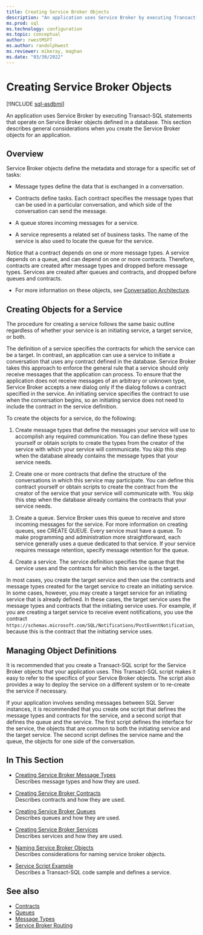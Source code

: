 ```yaml
---
title: Creating Service Broker Objects
description: "An application uses Service Broker by executing Transact-SQL statements that operate on Service Broker objects defined in a database."
ms.prod: sql
ms.technology: configuration
ms.topic: conceptual
author: rwestMSFT
ms.author: randolphwest
ms.reviewer: mikeray, maghan
ms.date: "03/30/2022"
---
```


# Creating Service Broker Objects

[!INCLUDE [sql-asdbmi](../../includes/applies-to-version/sql-asdbmi.md)]

An application uses Service Broker by executing Transact-SQL statements that operate on Service Broker objects defined in a database. This section describes general considerations when you create the Service Broker objects for an application.

## Overview

Service Broker objects define the metadata and storage for a specific set of tasks:

- Message types define the data that is exchanged in a conversation.

- Contracts define tasks. Each contract specifies the message types that can be used in a particular conversation, and which side of the conversation can send the message.

- A queue stores incoming messages for a service.

- A service represents a related set of business tasks. The name of the service is also used to locate the queue for the service.

Notice that a contract depends on one or more message types. A service depends on a queue, and can depend on one or more contracts. Therefore, contracts are created after message types and dropped before message types. Services are created after queues and contracts, and dropped before queues and contracts.

- For more information on these objects, see [Conversation Architecture](conversation-architecture.md).

## Creating Objects for a Service

The procedure for creating a service follows the same basic outline regardless of whether your service is an initiating service, a target service, or both.

The definition of a service specifies the contracts for which the service can be a target. In contrast, an application can use a service to initiate a conversation that uses any contract defined in the database. Service Broker takes this approach to enforce the general rule that a service should only receive messages that the application can process. To ensure that the application does not receive messages of an arbitrary or unknown type, Service Broker accepts a new dialog only if the dialog follows a contract specified in the service. An initiating service specifies the contract to use when the conversation begins, so an initiating service does not need to include the contract in the service definition.

To create the objects for a service, do the following:

1. Create message types that define the messages your service will use to accomplish any required communication. You can define these types yourself or obtain scripts to create the types from the creator of the service with which your service will communicate. You skip this step when the database already contains the message types that your service needs.

2. Create one or more contracts that define the structure of the conversations in which this service may participate. You can define this contract yourself or obtain scripts to create the contract from the creator of the service that your service will communicate with. You skip this step when the database already contains the contracts that your service needs.

3. Create a queue. Service Broker uses this queue to receive and store incoming messages for the service. For more information on creating queues, see CREATE QUEUE. Every service must have a queue. To make programming and administration more straightforward, each service generally uses a queue dedicated to that service. If your service requires message retention, specify message retention for the queue.

4. Create a service. The service definition specifies the queue that the service uses and the contracts for which this service is the target.

In most cases, you create the target service and then use the contracts and message types created for the target service to create an initiating service. In some cases, however, you may create a target service for an initiating service that is already defined. In these cases, the target service uses the message types and contracts that the initiating service uses. For example, if you are creating a target service to receive event notifications, you use the contract `https://schemas.microsoft.com/SQL/Notifications/PostEventNotification`, because this is the contract that the initiating service uses.

## Managing Object Definitions

It is recommended that you create a Transact-SQL script for the Service Broker objects that your application uses. This Transact-SQL script makes it easy to refer to the specifics of your Service Broker objects. The script also provides a way to deploy the service on a different system or to re-create the service if necessary.

If your application involves sending messages between SQL Server instances, it is recommended that you create one script that defines the message types and contracts for the service, and a second script that defines the queue and the service. The first script defines the interface for the service, the objects that are common to both the initiating service and the target service. The second script defines the service name and the queue, the objects for one side of the conversation.

## In This Section

- [Creating Service Broker Message Types](creating-service-broker-message-types.md)  
    Describes message types and how they are used.

- [Creating Service Broker Contracts](creating-service-broker-contracts.md)  
    Describes contracts and how they are used.

- [Creating Service Broker Queues](creating-service-broker-queues.md)  
    Describes queues and how they are used.

- [Creating Service Broker Services](creating-service-broker-services.md)  
    Describes services and how they are used.

- [Naming Service Broker Objects](naming-service-broker-objects.md)  
    Describes considerations for naming service broker objects.

- [Service Script Example](service-script-example.md)  
    Describes a Transact-SQL code sample and defines a service.

## See also

- [Contracts](contracts.md)
- [Queues](queues.md)
- [Message Types](message-types.md)
- [Service Broker Routing](service-broker-routing.md)

